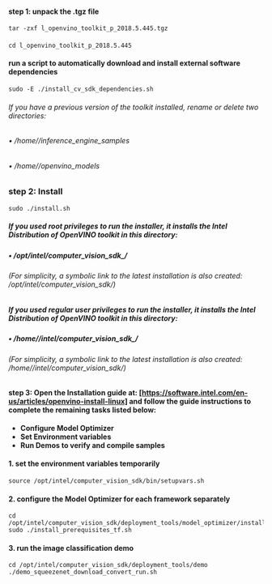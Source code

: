 #### step 1: unpack the .tgz file
```
tar -zxf l_openvino_toolkit_p_2018.5.445.tgz
```
####
```
cd l_openvino_toolkit_p_2018.5.445
```
#### run a script to automatically download and install external software dependencies
```
sudo -E ./install_cv_sdk_dependencies.sh
```

###### If you have a previous version of the toolkit installed, rename or delete two directories:
###### • /home/<user>/inference_engine_samples
###### • /home/<user>/openvino_models


### step 2: Install
```
sudo ./install.sh
```

##### If you used root privileges to run the installer, it installs the Intel Distribution of OpenVINO toolkit in this directory: 
##### • /opt/intel/computer_vision_sdk_<version>/
###### (For simplicity, a symbolic link to the latest installation is also created: /opt/intel/computer_vision_sdk/)

##### If you used regular user privileges to run the installer, it installs the Intel Distribution of OpenVINO toolkit in this directory:
##### • /home/<user>/intel/computer_vision_sdk_<version>/
###### (For simplicity, a symbolic link to the latest installation is also created: /home/<user>/intel/computer_vision_sdk/)


#### step 3: Open the Installation guide at: [https://software.intel.com/en-us/articles/openvino-install-linux] and follow the guide instructions to complete the remaining tasks listed below:
* **Configure Model Optimizer**
* **Set Environment variables**
* **Run Demos to verify and compile samples**


#### 1. set the environment variables temporarily
```
source /opt/intel/computer_vision_sdk/bin/setupvars.sh
```

#### 2. configure the Model Optimizer for each framework separately
```
cd /opt/intel/computer_vision_sdk/deployment_tools/model_optimizer/install_prerequisites
sudo ./install_prerequisites_tf.sh
```

#### 3. run the image classification demo
```
cd /opt/intel/computer_vision_sdk/deployment_tools/demo
./demo_squeezenet_download_convert_run.sh
```